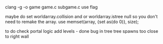 clang -g -o game game.c subgame.c
use flag

maybe do
    set worldarray.collision and or worldarray.istree null so you don't need to remake the array.
    use memset(array, {set as(do 0)}, size);

to do
    check portal logic
    add levels - done
bug in tree
    tree spawns too close to right wall
